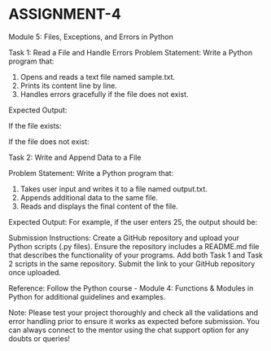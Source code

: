 # ASSIGNMENT-4
Module 5: Files, Exceptions, and Errors in Python
 
Task 1: Read a File and Handle Errors 
Problem Statement:  Write a Python program that:
1.   Opens and reads a text file named sample.txt.
2.   Prints its content line by line.
3.   Handles errors gracefully if the file does not exist.
 
Expected Output:

If the file exists:


If the file does not exist:








Task 2: Write and Append Data to a File
 
Problem Statement: Write a Python program that:
1.   Takes user input and writes it to a file named output.txt.
2.   Appends additional data to the same file.
3.   Reads and displays the final content of the file.
 

Expected Output:
 For example, if the user enters 25, the output should be:

 
Submission Instructions:
Create a GitHub repository and upload your Python scripts (.py files).
Ensure the repository includes a README.md file that describes the functionality of your programs.
Add both Task 1 and Task 2 scripts in the same repository.
Submit the link to your GitHub repository once uploaded.


Reference:
Follow the Python course - Module 4: Functions & Modules in Python for additional guidelines and examples.
 
Note:
Please test your project thoroughly and check all the validations and error handling prior to ensure it works as expected before submission.
You can always connect to the mentor using the chat support option for any doubts or queries!
 
